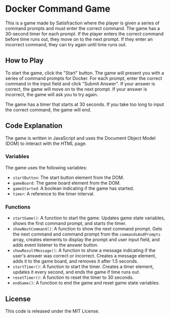 # Docker Command Game

This is a game made by Satisfraction where the player is given a series of command prompts and must enter the correct command. 
The game has a 30-second timer for each prompt. If the player enters the correct command before time runs out, they move on to the next prompt. 
If they enter an incorrect command, they can try again until time runs out. 

## How to Play

To start the game, click the "Start" button. The game will present you with a series of command prompts for Docker. 
For each prompt, enter the correct command in the input field and click "Submit Answer". 
If your answer is correct, the game will move on to the next prompt. 
If your answer is incorrect, the game will ask you to try again.

The game has a timer that starts at 30 seconds. 
If you take too long to input the correct command, the game will end.

## Code Explanation

The game is written in JavaScript and uses the Document Object Model (DOM) to interact with the HTML page.

### Variables

The game uses the following variables:

- `startButton`: The start button element from the DOM.
- `gameBoard`: The game board element from the DOM.
- `gameStarted`: A boolean indicating if the game has started.
- `timer`: A reference to the timer interval.

### Functions

- `startGame()`: A function to start the game. Updates game state variables, shows the first command prompt, and starts the timer.
- `showNextCommand()`: A function to show the next command prompt. Gets the next command and command prompt from the `commandsAndPrompts` array, creates elements to display the prompt and user input field, and adds event listener to the answer button.
- `showResultMessage()`: A function to show a message indicating if the user's answer was correct or incorrect. Creates a message element, adds it to the game board, and removes it after 1.5 seconds.
- `startTimer()`: A function to start the timer. Creates a timer element, updates it every second, and ends the game if time runs out.
- `resetTimer()`: A function to reset the timer to 30 seconds.
- `endGame()`: A function to end the game and reset game state variables.

## License

This code is released under the MIT License. 